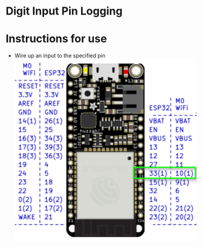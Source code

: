 # Digit Input Pin Logging

# Instructions for use
- Wire up an input to the specified pin <img src="./assets/digital_input_pin.png" width="1000">

